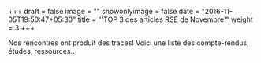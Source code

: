 +++
draft = false
image = ""
showonlyimage = false
date = "2016-11-05T19:50:47+05:30"
title = "'TOP 3 des articles RSE de Novembre'"
weight = 3
+++

Nos rencontres ont produit des traces! Voici une liste des compte-rendus, études, ressources..
<!--more-->


